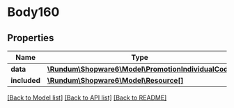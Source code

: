 # Body160

## Properties
Name | Type | Description | Notes
------------ | ------------- | ------------- | -------------
**data** | [**\Rundum\Shopware6\Model\PromotionIndividualCode**](PromotionIndividualCode.md) |  | [optional] 
**included** | [**\Rundum\Shopware6\Model\Resource[]**](Resource.md) |  | [optional] 

[[Back to Model list]](../../README.md#documentation-for-models) [[Back to API list]](../../README.md#documentation-for-api-endpoints) [[Back to README]](../../README.md)

